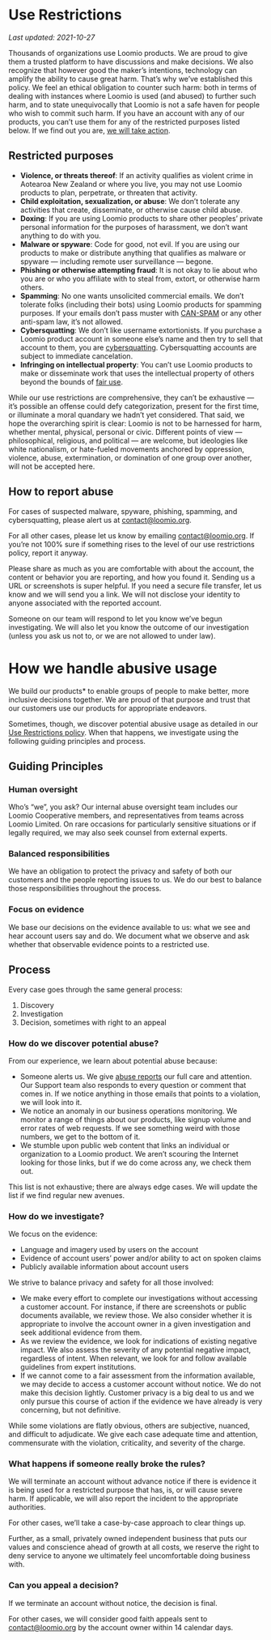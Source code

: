 # Use Restrictions

*Last updated: 2021-10-27*

Thousands of organizations use Loomio products. We are proud to give them a trusted platform to have discussions and make decisions. We also recognize that however good the maker’s intentions, technology can amplify the ability to cause great harm. That’s why we’ve established this policy. We feel an ethical obligation to counter such harm: both in terms of dealing with instances where Loomio is used (and abused) to further such harm, and to state unequivocally that Loomio is not a safe haven for people who wish to commit such harm. If you have an account with any of our products, you can’t use them for any of the restricted purposes listed below. If we find out you are, [we will take action](#how-we-handle-abusive-usage).

## Restricted purposes

* **Violence, or threats thereof**: If an activity qualifies as violent crime in Aotearoa New Zealand or where you live, you may not use Loomio products to plan, perpetrate, or threaten that activity.
* **Child exploitation, sexualization, or abuse**: We don’t tolerate any activities that create, disseminate, or otherwise cause child abuse.
* **Doxing**: If you are using Loomio products to share other peoples’ private personal information for the purposes of harassment, we don’t want anything to do with you.
* **Malware or spyware**: Code for good, not evil. If you are using our products to make or distribute anything that qualifies as malware or spyware — including remote user surveillance — begone.
* **Phishing or otherwise attempting fraud**: It is not okay to lie about who you are or who you affiliate with to steal from, extort, or otherwise harm others.
* **Spamming**: No one wants unsolicited commercial emails. We don’t tolerate folks (including their bots) using Loomio products for spamming purposes. If your emails don’t pass muster with [CAN-SPAM](https://www.ftc.gov/tips-advice/business-center/guidance/can-spam-act-compliance-guide-business) or any other anti-spam law, it’s not allowed.
* **Cybersquatting**: We don’t like username extortionists. If you purchase a Loomio product account in someone else’s name and then try to sell that account to them, you are [cybersquatting](https://www.law.cornell.edu/uscode/text/15/1125). Cybersquatting accounts are subject to immediate cancelation.
* **Infringing on intellectual property**: You can’t use Loomio products to make or disseminate work that uses the intellectual property of others beyond the bounds of [fair use](https://www.copyright.gov/fair-use/more-info.html).

While our use restrictions are comprehensive, they can’t be exhaustive — it’s possible an offense could defy categorization, present for the first time, or illuminate a moral quandary we hadn’t yet considered. That said, we hope the overarching spirit is clear: Loomio is not to be harnessed for harm, whether mental, physical, personal or civic. Different points of view — philosophical, religious, and political — are welcome, but ideologies like white nationalism, or hate-fueled movements anchored by oppression, violence, abuse, extermination, or domination of one group over another, will not be accepted here.

## How to report abuse

For cases of suspected malware, spyware, phishing, spamming, and cybersquatting, please alert us at [contact@loomio.org](mailto:contact@loomio.org).

For all other cases, please let us know by emailing [contact@loomio.org](mailto:contact@loomio.org). If you’re not 100% sure if something rises to the level of our use restrictions policy, report it anyway.

Please share as much as you are comfortable with about the account, the content or behavior you are reporting, and how you found it. Sending us a URL or screenshots is super helpful. If you need a secure file transfer, let us know and we will send you a link. We will not disclose your identity to anyone associated with the reported account.

Someone on our team will respond to let you know we’ve begun investigating. We will also let you know the outcome of our investigation (unless you ask us not to, or we are not allowed to under law).

# How we handle abusive usage

We build our products* to enable groups of people to make better, more inclusive decisions together. We are proud of that purpose and trust that our customers use our products for appropriate endeavors.

Sometimes, though, we discover potential abusive usage as detailed in our [Use Restrictions policy](../index.md). When that happens, we investigate using the following guiding principles and process.

## Guiding Principles

### Human oversight

Who’s “we”, you ask? Our internal abuse oversight team includes our Loomio Cooperative members, and representatives from teams across Loomio Limited. On rare occasions for particularly sensitive situations or if legally required, we may also seek counsel from external experts.

### Balanced responsibilities

We have an obligation to protect the privacy and safety of both our customers and the people reporting issues to us. We do our best to balance those responsibilities throughout the process.

### Focus on evidence

We base our decisions on the evidence available to us: what we see and hear account users say and do. We document what we observe and ask whether that observable evidence points to a restricted use.

## Process

Every case goes through the same general process:

1. Discovery
2. Investigation
3. Decision, sometimes with right to an appeal

### How do we discover potential abuse?

From our experience, we learn about potential abuse because:

- Someone alerts us. We give [abuse reports](../index.md) our full care and attention. Our Support team also responds to every question or comment that comes in. If we notice anything in those emails that points to a violation, we will look into it.
- We notice an anomaly in our business operations monitoring. We monitor a range of things about our products, like signup volume and error rates of web requests. If we see something weird with those numbers, we get to the bottom of it.
- We stumble upon public web content that links an individual or organization to a Loomio product. We aren’t scouring the Internet looking for those links, but if we do come across any, we check them out.

This list is not exhaustive; there are always edge cases. We will update the list if we find regular new avenues.

### How do we investigate?

We focus on the evidence:

- Language and imagery used by users on the account
- Evidence of account users’ power and/or ability to act on spoken claims
- Publicly available information about account users

We strive to balance privacy and safety for all those involved:

- We make every effort to complete our investigations without accessing a customer account. For instance, if there are screenshots or public documents available, we review those. We also consider whether it is appropriate to involve the account owner in a given investigation and seek additional evidence from them.
- As we review the evidence, we look for indications of existing negative impact. We also assess the severity of any potential negative impact, regardless of intent. When relevant, we look for and follow available guidelines from expert institutions.
- If we cannot come to a fair assessment from the information available, we may decide to access a customer account without notice. We do not make this decision lightly. Customer privacy is a big deal to us and we only pursue this course of action if the evidence we have already is very concerning, but not definitive.

While some violations are flatly obvious, others are subjective, nuanced, and difficult to adjudicate. We give each case adequate time and attention, commensurate with the violation, criticality, and severity of the charge.

### What happens if someone really broke the rules?

We will terminate an account without advance notice if there is evidence it is being used for a restricted purpose that has, is, or will cause severe harm. If applicable, we will also report the incident to the appropriate authorities.

For other cases, we’ll take a case-by-case approach to clear things up.

Further, as a small, privately owned independent business that puts our values and conscience ahead of growth at all costs, we reserve the right to deny service to anyone we ultimately feel uncomfortable doing business with.

### Can you appeal a decision?

If we terminate an account without notice, the decision is final.

For other cases, we will consider good faith appeals sent to [contact@loomio.org](mailto:contact@loomio.org) by the account owner within 14 calendar days.
